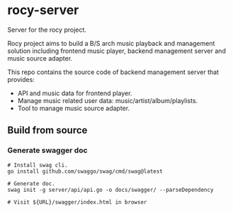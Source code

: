 # rocy-server

Server for the rocy project.

Rocy project aims to build a B/S arch music playback and management solution including frontend music player, backend management server and music source adapter.

This repo contains the source code of backend management server that provides:

* API and music data for frontend player.
* Manage music related user data: music/artist/album/playlists.
* Tool to manage music source adapter.

## Build from source

### Generate swagger doc

```
# Install swag cli.
go install github.com/swaggo/swag/cmd/swag@latest

# Generate doc.
swag init -g server/api/api.go -o docs/swagger/ --parseDependency

# Visit ${URL}/swagger/index.html in browser
```
